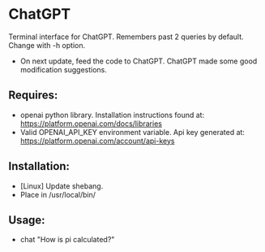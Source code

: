 # ChatGPT
Terminal interface for ChatGPT. Remembers past 2 queries by default. Change with -h option.
- On next update, feed the code to ChatGPT. ChatGPT made some good modification suggestions.

## Requires:
- openai python library. Installation instructions found at: https://platform.openai.com/docs/libraries
- Valid OPENAI_API_KEY environment variable. Api key generated at: https://platform.openai.com/account/api-keys

## Installation:
- [Linux] Update shebang.
- Place in /usr/local/bin/

## Usage:
- chat "How is pi calculated?"
